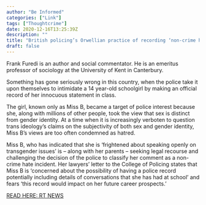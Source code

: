 ```yaml
---
author: "Be Informed"
categories: ["Link"]
tags: ["Thoughtcrime"]
date: 2020-12-16T13:25:39Z
description: ""
title: "British policing’s Orwellian practice of recording ‘non-crime hate incidents’ that blacklist children for thoughtcrime must end"
draft: false
---
```


Frank Furedi is an author and social commentator. He is an emeritus professor of  sociology at the University of Kent in Canterbury.  

Something has gone seriously wrong in this country, when the  police take it upon themselves to intimidate a 14 year-old schoolgirl by making an official record of her innocuous statement in class.       

The girl, known only as Miss B, became a target of police interest because she, along with millions of  other people, took the view that sex is distinct from gender identity.  At a time when it is increasingly verboten to question trans ideology’s  claims on the subjectivity of both sex and gender identity, Miss B’s  views are too often condemned as hatred.   

Miss B, who has  indicated that she is ‘frightened about speaking openly on transgender  issues’ is – along with her parents – seeking legal recourse and  challenging the decision of the police to classify her comment as a  non-crime hate incident. Her lawyers’ letter to the College of Policing  states that Miss B is ‘concerned about the possibility of having a  police record potentially including details of conversations that she  has had at school’ and fears ‘this record would impact on her future  career prospects.’  

[READ HERE: RT NEWS](https://www.rt.com/op-ed/508734-non-hate-crime-incident-police-uk/)
